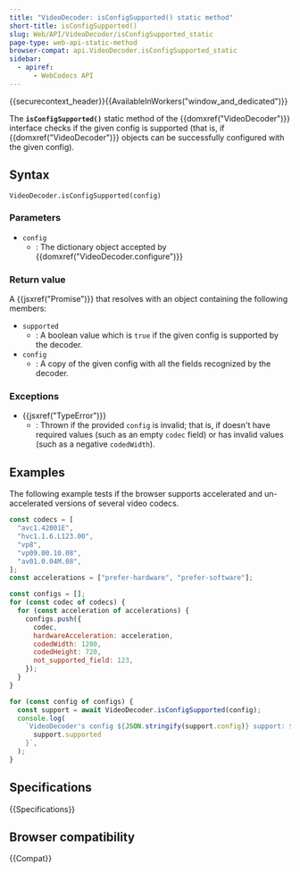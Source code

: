 ```yaml
---
title: "VideoDecoder: isConfigSupported() static method"
short-title: isConfigSupported()
slug: Web/API/VideoDecoder/isConfigSupported_static
page-type: web-api-static-method
browser-compat: api.VideoDecoder.isConfigSupported_static
sidebar:
  - apiref:
      - WebCodecs API
---
```


{{securecontext_header}}{{AvailableInWorkers("window_and_dedicated")}}

The **`isConfigSupported()`** static method of the {{domxref("VideoDecoder")}} interface checks if the given config is supported (that is, if {{domxref("VideoDecoder")}} objects can be successfully configured with the given config).

## Syntax

```js-nolint
VideoDecoder.isConfigSupported(config)
```

### Parameters

- `config`
  - : The dictionary object accepted by {{domxref("VideoDecoder.configure")}}

### Return value

A {{jsxref("Promise")}} that resolves with an object containing the following members:

- `supported`
  - : A boolean value which is `true` if the given config is supported by the decoder.
- `config`
  - : A copy of the given config with all the fields recognized by the decoder.

### Exceptions

- {{jsxref("TypeError")}}
  - : Thrown if the provided `config` is invalid; that is, if doesn't have required values (such as an empty `codec` field) or has invalid values (such as a negative `codedWidth`).

## Examples

The following example tests if the browser supports accelerated and un-accelerated
versions of several video codecs.

```js
const codecs = [
  "avc1.42001E",
  "hvc1.1.6.L123.00",
  "vp8",
  "vp09.00.10.08",
  "av01.0.04M.08",
];
const accelerations = ["prefer-hardware", "prefer-software"];

const configs = [];
for (const codec of codecs) {
  for (const acceleration of accelerations) {
    configs.push({
      codec,
      hardwareAcceleration: acceleration,
      codedWidth: 1280,
      codedHeight: 720,
      not_supported_field: 123,
    });
  }
}

for (const config of configs) {
  const support = await VideoDecoder.isConfigSupported(config);
  console.log(
    `VideoDecoder's config ${JSON.stringify(support.config)} support: ${
      support.supported
    }`,
  );
}
```

## Specifications

{{Specifications}}

## Browser compatibility

{{Compat}}
